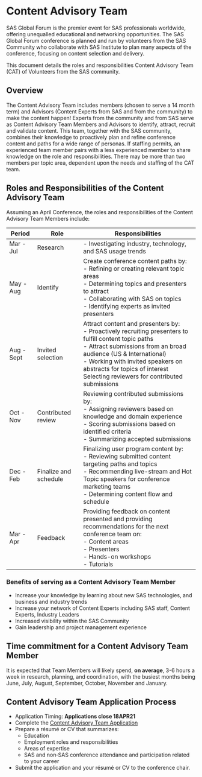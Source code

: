 # Content Advisory Team

SAS Global Forum is the premier event for SAS professionals worldwide, offering unequalled educational and networking opportunities. The SAS Global Forum conference is planned and run by volunteers from the SAS Community who collaborate with SAS Institute to plan many aspects of the conference, focusing on content selection and delivery.

This document details the roles and responsibilities Content Advisory Team (CAT) of Volunteers from the SAS community.

## Overview

The Content Advisory Team includes members (chosen to serve a 14 month term) and Advisors (Content Experts from SAS and from the community) to make the content happen! Experts from the community and from SAS serve as Content Advisory Team Members and Advisors to identify, attract, recruit and validate content.  This team, together with the SAS community, combines their knowledge to proactively plan and refine conference content and paths for a wide range of personas. If staffing permits, an experienced team member pairs with a less experienced member to share knowledge on the role and responsibilities.  There may be more than two members per topic area, dependent upon the needs and staffing of the CAT team.

## Roles and Responsibilities of the Content Advisory Team

Assuming an April Conference, the roles and responsibilities of the Content Advisory Team Members include:

| Period     | Role                  | Responsibilities                                             |
| ---------- | --------------------- | ------------------------------------------------------------ |
| Mar - Jul  | Research              | - Investigating industry, technology, and SAS usage trends   |
| May - Aug  | Identify              | Create conference content paths by:<br />- Refining or creating relevant topic areas<br />- Determining topics and presenters to attract<br />- Collaborating with SAS on topics<br />- Identifying experts as invited presenters |
| Aug - Sept | Invited selection     | Attract content and presenters by:<br />- Proactively recruiting presenters to fulfill content topic paths<br />- Attract submissions from an broad audience (US & International)<br />- Working with invited speakers on abstracts for topics of interest<br />Selecting reviewers for contributed submissions |
| Oct - Nov  | Contributed review    | Reviewing contributed submissions by:<br />- Assigning reviewers based on knowledge and domain experience<br />- Scoring submissions based on identified criteria<br />- Summarizing accepted submissions |
| Dec - Feb  | Finalize and schedule | Finalizing user program content by:<br />- Reviewing submitted content targeting paths and topics<br />- Recommending live-stream and Hot Topic speakers for conference marketing teams<br />- Determining content flow and schedule |
| Mar - Apr  | Feedback              | Providing feedback on content presented and providing recommendations for the next conference team on:<br />- Content areas<br />- Presenters<br />- Hands-on workshops<br />- Tutorials |

### Benefits of serving as a Content Advisory Team Member

* Increase your knowledge by learning about new SAS technologies, and business and industry trends
* Increase your network of Content Experts including SAS staff, Content Experts, Industry Leaders
* Increased visibility within the SAS Community
* Gain leadership and project management experience

## Time commitment for a Content Advisory Team Member

It is expected that Team Members will likely spend, **on average**, 3-6 hours a week in research, planning, and coordination, with the busiest months being June, July, August, September, October, November and January. 

## Content Advisory Team Application Process 

- Application Timing: **Applications close 18APR21**
- Complete the [Content Advisory Team Application](../Application-Forms/SASGF2022_CAT_Application_final.docx) 
- Prepare a résumé or CV that summarizes:
  - Education
  - Employment roles and responsibilities
  - Areas of expertise
  - SAS and non‐SAS conference attendance and participation related to your career
- Submit the application and your résumé or CV to the conference chair.